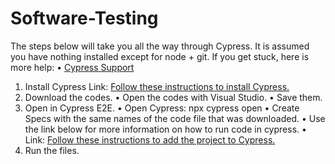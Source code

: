 # Software-Testing
The steps below will take you all the way through Cypress. It is assumed you have nothing installed except for node + git.
If you get stuck, here is more help:
•	[Cypress Support](https://www.cypress.io/support/)
1. Install Cypress
Link: [Follow these instructions to install Cypress.](https://docs.cypress.io/guides/getting-started/installing-cypress)
2. Download the codes.
•	Open the codes with Visual Studio.
•	Save them.
3. Open in Cypress E2E.
•	Open Cypress: npx cypress open
•	Create Specs with the same names of the code file that was downloaded.
•	Use the link below for more information on how to run code in cypress.
•	Link: [Follow these instructions to add the project to Cypress.](https://docs.cypress.io/guides/end-to-end-testing/writing-your-first-end-to-end-test)
4. Run the files.

